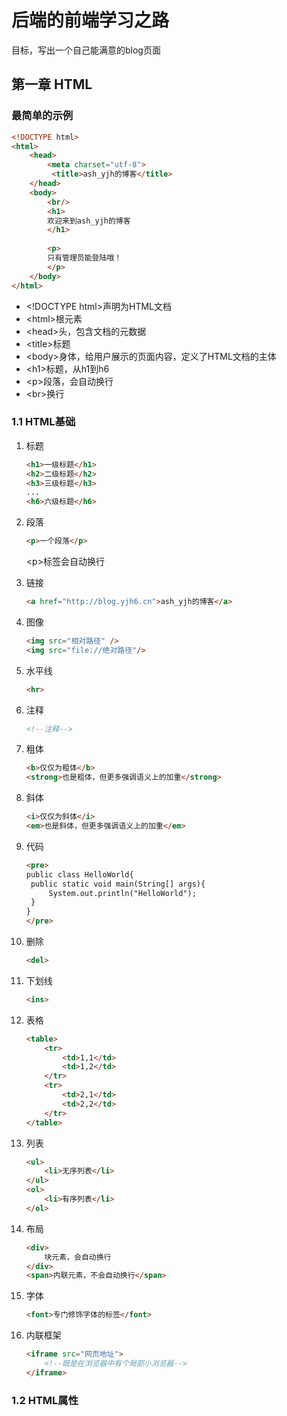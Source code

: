 # 后端的前端学习之路

目标，写出一个自己能满意的blog页面

## 第一章 HTML

### 最简单的示例

```html
<!DOCTYPE html>
<html>
	<head>
		<meta charset="utf-8">
   		 <title>ash_yjh的博客</title>
    </head>
    <body>
        <br/>
        <h1>
        欢迎来到ash_yjh的博客
        </h1>
        
        <p>
        只有管理员能登陆哦！
        </p>
    </body>
</html>
```

* \<!DOCTYPE html\>声明为HTML文档
* \<html\>根元素
* \<head\>头，包含文档的元数据
* \<title\>标题
* \<body\>身体，给用户展示的页面内容，定义了HTML文档的主体
* \<h1\>标题，从h1到h6
* \<p\>段落，会自动换行
* \<br\>换行

### 1.1 HTML基础

1. 标题

   ```html
   <h1>一级标题</h1>
   <h2>二级标题</h2>
   <h3>三级标题</h3>
   ...
   <h6>六级标题</h6>
   ```

2. 段落

   ```html
   <p>一个段落</p>
   ```

   \<p\>标签会自动换行

3. 链接

   ```html
   <a href="http://blog.yjh6.cn">ash_yjh的博客</a>
   ```

4. 图像

   ```html
   <img src="相对路径" />
   <img src="file://绝对路径"/>
   ```

5. 水平线

   ```html
   <hr>
   ```

6. 注释

   ```html
   <!--注释-->
   ```

7. 粗体

   ```html
   <b>仅仅为粗体</b>
   <strong>也是粗体，但更多强调语义上的加重</strong>
   ```

8. 斜体

   ```html
   <i>仅仅为斜体</i>
   <em>也是斜体，但更多强调语义上的加重</em>
   ```

9. 代码

   ```html
   <pre>
   public class HelloWorld{
   	public static void main(String[] args){
   		System.out.println("HelloWorld");
   	}
   }
   </pre>
   ```

10. 删除

    ```html
    <del>
    ```

11. 下划线

    ```html
    <ins>
    ```

12. 表格

    ```html
    <table>
        <tr>
            <td>1,1</td>
            <td>1,2</td>
        </tr>
        <tr>
        	<td>2,1</td>
            <td>2,2</td>
        </tr>
    </table>
    ```

13. 列表

    ```html
    <ul>
        <li>无序列表</li>
    </ul>
    <ol>
        <li>有序列表</li>
    </ol>
    ```

14. 布局

    ```html
    <div>
        块元素，会自动换行
    </div>
    <span>内联元素，不会自动换行</span>
    ```

15. 字体

    ```html
    <font>专门修饰字体的标签</font>
    ```

16. 内联框架

    ```html
    <iframe src="网页地址">
       	<!--既是在浏览器中有个局部小浏览器-->
    </iframe>
    ```

    



### 1.2 HTML属性

